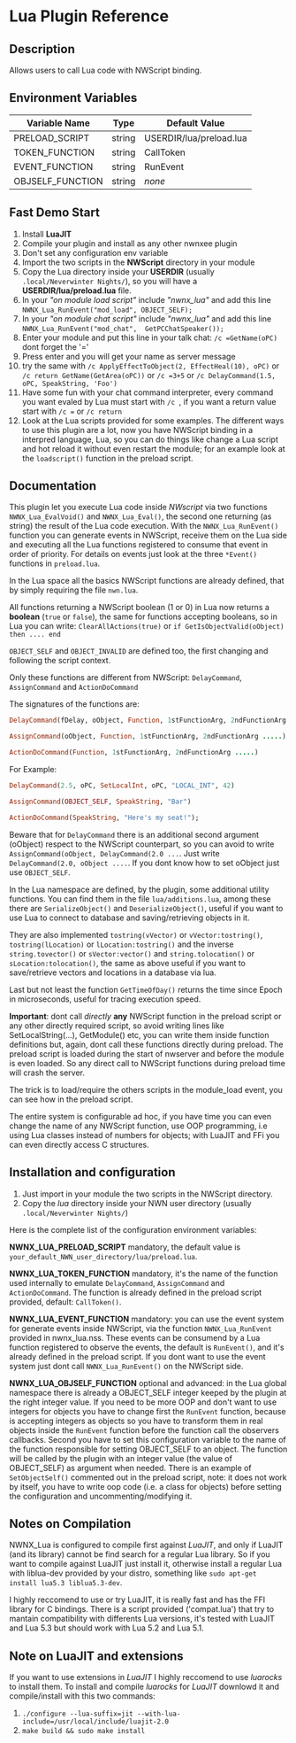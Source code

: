 # Lua Plugin Reference

## Description

Allows users to call Lua code with NWScript binding.

## Environment Variables

| Variable Name     |  Type  | Default Value            |
| -------------     | :----: | -------------            |
| PRELOAD_SCRIPT    | string |  USERDIR/lua/preload.lua |
| TOKEN_FUNCTION    | string |  CallToken               |
| EVENT_FUNCTION    | string |  RunEvent                |
| OBJSELF_FUNCTION  | string |  _none_                  |

## Fast Demo Start
1) Install **LuaJIT**
2) Compile your plugin and install as any other nwnxee plugin
3) Don't set any configuration env variable
4) Import the two scripts in the **NWScript** directory in your module
5) Copy the Lua directory inside your **USERDIR** (usually `.local/Neverwinter Nights/`), so you will have a **USERDIR/lua/preload.lua** file.
6) In your *"on module load script"* include *"nwnx_lua"* and add this line `NWNX_Lua_RunEvent("mod_load", OBJECT_SELF);`
7) In your *"on module chat script"* include *"nwnx_lua"* and add this line `NWNX_Lua_RunEvent("mod_chat",  GetPCChatSpeaker());`
8) Enter your module and put this line in your talk chat: `/c =GetName(oPC)` dont forget the '='
9) Press enter and you will get your name as server message
10) try the same with `/c ApplyEffectToObject(2, EffectHeal(10), oPC)` or `/c return GetName(GetArea(oPC))` or `/c =3+5` or `/c DelayCommand(1.5, oPC, SpeakString, 'Foo')`
11) Have some fun with your chat command interpreter, every command you want evaled by Lua must start with `/c `, if you want a return value start with `/c =` or `/c return `
12) Look at the Lua scripts provided for some examples. The different ways to use this plugin are a lot, now you have NWScript binding in a interpred language, Lua, so you can do things like change a Lua script and hot reload it without even restart the module; for an example look at the `loadscript()` function in the preload script.


## Documentation
This plugin let you execute Lua code inside *NWscript* via two functions `NWNX_Lua_EvalVoid()` and `NWNX_Lua_Eval()`, the second one returning (as string) the result of the Lua code execution. With the `NWNX_Lua_RunEvent()` function you can generate events in NWScript, receive them on the Lua side and executing all the Lua functions registered to consume that event in order of priority. For details on events just look at the three `*Event()` functions in `preload.lua`.

In the Lua space all the basics NWScript functions are already defined, that by simply requiring the file `nwn.lua`. 

All functions returning a NWScript boolean (1 or 0) in Lua now returns a **boolean** (`true` or `false`), the same for functions accepting booleans, so in Lua you can write: `ClearAllActions(true)` or `if GetIsObjectValid(oObject) then .... end`

`OBJECT_SELF` and `OBJECT_INVALID` are defined too, the first changing and following the script context.

Only these functions are different from NWScript: `DelayCommand`, `AssignCommand` and `ActionDoCommand`

The signatures of the functions are:
```ruby
DelayCommand(fDelay, oObject, Function, 1stFunctionArg, 2ndFunctionArg .....)

AssignCommand(oObject, Function, 1stFunctionArg, 2ndFunctionArg .....)

ActionDoCommand(Function, 1stFunctionArg, 2ndFunctionArg .....)
```
For Example:
```ruby
DelayCommand(2.5, oPC, SetLocalInt, oPC, "LOCAL_INT", 42)

AssignCommand(OBJECT_SELF, SpeakString, "Bar")

ActionDoCommand(SpeakString, "Here's my seat!");

```
Beware that for `DelayCommand` there is an additional second argument (oObject) respect to the NWScript counterpart, so you can avoid to write `AssignCommand(oObject, DelayCommand(2.0 ...`. Just write `DelayCommand(2.0, oObject ....`. If you dont know how to set oObject just use `OBJECT_SELF`.

In the Lua namespace are defined, by the plugin, some additional utility functions. You can find them in the file `lua/additions.lua`, among these there are `SerializeObject()` and `DeserializeObject()`, useful if you want to use Lua to connect to database and saving/retrieving objects in it. 

They are also implemented `tostring(vVector)` or `vVector:tostring()`, `tostring(lLocation)` or `lLocation:tostring()` and the inverse `string.tovector()` or `sVector:vector()` and `string.tolocation()` or `sLocation:tolocation()`, the same as above useful if you want to save/retrieve vectors and locations in a database via lua.

Last but not least the function `GetTimeOfDay()` returns the time since Epoch in microseconds, useful for tracing execution speed.

**Important**: dont call *directly* **any** NWScript function in the preload script or any other directly required script, so avoid writing lines like SetLocalString(...), GetModule() etc, you can write them inside function definitions but, again, dont call these functions directly during preload. The preload script is loaded during the start of nwserver and before the module is even loaded. So any direct call to NWScript functions during preload time will crash the server. 

The trick is to load/require the others scripts in the module_load event, you can see how in the preload script.

The entire system is configurable ad hoc, if you have time you can even change the name of any NWScript function, use OOP programming, i.e using Lua classes instead of numbers for objects; with LuaJIT and FFi you can even directly access C structures.

## Installation and configuration

1) Just import in your module the two scripts in the NWScript directory.
2) Copy the *lua* directory inside your NWN user directory (usually `.local/Neverwinter Nights/`)

Here is the complete list of the configuration environment variables:

**NWNX_LUA_PRELOAD_SCRIPT** mandatory, the default value is `your_default_NWN_user_directory/lua/preload.lua`.

**NWNX_LUA_TOKEN_FUNCTION** mandatory, it's the name of the function used internally to emulate `DelayCommand`, `AssignCommand` and `ActionDoCommand`. The function is already defined in the preload script provided, default: `CallToken()`.

**NWNX_LUA_EVENT_FUNCTION** mandatory: you can use the event system for generate events inside NWScript, via the function `NWNX_Lua_RunEvent` provided in nwnx_lua.nss. These events can be consumend by a Lua function registered to observe the events, the default is `RunEvent()`, and it's already defined in the preload script. If you dont want to use the event system just dont call `NWNX_Lua_RunEvent()` on the NWScript side.

**NWNX_LUA_OBJSELF_FUNCTION** optional and advanced: in the Lua global namespace there is already a OBJECT_SELF integer keeped by the plugin at the right integer value. If you need to be more OOP and don't want to use integers for objects you have to change first the `RunEvent` function, because is accepting integers as objects so you have to transform them in real objects inside the `RunEvent` function before the function call the observers callbacks. Second you have to set this configuration variable to the name of the function responsible for setting OBJECT_SELF to an object. The function will be called by the plugin with an integer value (the value of OBJECT_SELF) as argument when needed. There is an example of `SetObjectSelf()` commented out in the preload script, note: it does not work by itself, you have to write oop code (i.e. a class for objects) before setting the configuration and uncommenting/modifying it.

## Notes on Compilation
NWNX_Lua is configured to compile first against *LuaJIT*, and only if LuaJIT (and its library) cannot be find search for a regular Lua library.
So if you want to compile against LuaJIT just install it, otherwise install a regular Lua with liblua-dev provided by your distro, something like `sudo apt-get install lua5.3 liblua5.3-dev`. 

I highly reccomend to use or try LuaJIT, it is really fast and has the FFI library for C bindings. There is a script provided ('compat.lua') that try to mantain compatibility with differents Lua versions, it's tested with LuaJIT and Lua 5.3 but should work with Lua 5.2 and Lua 5.1.

## Note on LuaJIT and extensions
If you want to use extensions in *LuaJIT* I highly reccomend to use *luarocks* to install them. To install and compile *luarocks* for *LuaJIT* downlowd it and compile/install with this two commands:
1) `./configure --lua-suffix=jit --with-lua-include=/usr/local/include/luajit-2.0`
2) `make build && sudo make install`

